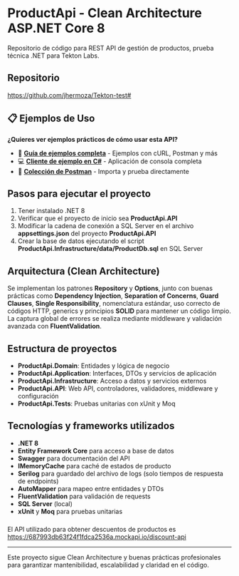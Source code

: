 # ProductApi - Clean Architecture ASP.NET Core 8

Repositorio de código para REST API de gestión de productos, prueba técnica .NET para Tekton Labs.

## Repositorio
https://github.com/jhermoza/Tekton-test#

## 📋 Ejemplos de Uso

**¿Quieres ver ejemplos prácticos de cómo usar esta API?**

- 📖 **[Guía de ejemplos completa](USAGE_EXAMPLES.md)** - Ejemplos con cURL, Postman y más
- 💻 **[Cliente de ejemplo en C#](ProductApiClient/ProductApiExample/)** - Aplicación de consola completa
- 🔗 **[Colección de Postman](ProductApi-Postman-Collection.json)** - Importa y prueba directamente

## Pasos para ejecutar el proyecto
1. Tener instalado .NET 8
2. Verificar que el proyecto de inicio sea **ProductApi.API**
3. Modificar la cadena de conexión a SQL Server en el archivo **appsettings.json** del proyecto **ProductApi.API**
4. Crear la base de datos ejecutando el script **ProductApi.Infrastructure/data/ProductDb.sql** en SQL Server

## Arquitectura (Clean Architecture)

Se implementan los patrones **Repository** y **Options**, junto con buenas prácticas como **Dependency Injection**, **Separation of Concerns**, **Guard Clauses**, **Single Responsibility**, nomenclatura estándar, uso correcto de códigos HTTP, generics y principios **SOLID** para mantener un código limpio. La captura global de errores se realiza mediante middleware y validación avanzada con **FluentValidation**.

## Estructura de proyectos

* **ProductApi.Domain**: Entidades y lógica de negocio
* **ProductApi.Application**: Interfaces, DTOs y servicios de aplicación
* **ProductApi.Infrastructure**: Acceso a datos y servicios externos
* **ProductApi.API**: Web API, controladores, validadores, middleware y configuración
* **ProductApi.Tests**: Pruebas unitarias con xUnit y Moq

## Tecnologías y frameworks utilizados
* **.NET 8**
* **Entity Framework Core** para acceso a base de datos
* **Swagger** para documentación del API
* **IMemoryCache** para caché de estados de producto
* **Serilog** para guardado del archivo de logs (solo tiempos de respuesta de endpoints)
* **AutoMapper** para mapeo entre entidades y DTOs
* **FluentValidation** para validación de requests
* **SQL Server** (local)
* **xUnit** y **Moq** para pruebas unitarias

###
El API utilizado para obtener descuentos de productos es https://687993db63f24f1fdca2536a.mockapi.io/discount-api

---

Este proyecto sigue Clean Architecture y buenas prácticas profesionales para garantizar mantenibilidad, escalabilidad y claridad en el código.
